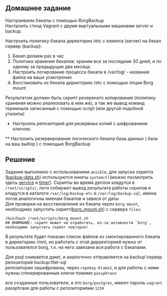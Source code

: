 ## Домашнее задание
Настраиваем бэкапы с помощью BorgBackup  
Настроить стенд Vagrant с двумя виртуальными машинами server и backup.  
  
Настроить политику бэкапа директории /etc с клиента (server) на бекап сервер (backup):  
1) Бекап делаем раз в час  
2) Политика хранения бекапов: храним все за последние 30 дней, и по одному за предыдущие два месяца.  
3) Настроить логирование процесса бекапа в /var/log/ - название файла на ваше усмотрение  
4) Восстановить из бекапа директорию /etc с помощью опции Borg mount  
  
Результатом должен быть скрипт резервного копирования (политику хранения можно реализовать в нем же), а так же вывод команд терминала записанный с помощью script (или другой подобной утилиты)  
  
* Настроить репозиторий для резервных копий с шифрованием ключом.  
  
** Настроить резервирование логического бекапа базы данных ( база на ваш выбор ) с помощью BorgBackup  

## Решение 
Задание выполнено с использованием `ansible`, для запуска скрипта ([backup-data.sh](https://github.com/dbudakov/17.backup/blob/master/homework/scripts/backup-data.sh)) используются юниты `systemctl`(можно посмотреть здесь [service](https://github.com/dbudakov/17.backup/blob/master/homework/roles/templates/borg_backup.service) и [timer](https://github.com/dbudakov/17.backup/blob/master/homework/roles/templates/borg_backup.timer)). Cкрипты во время деплоя кладутся в `/root/scripts/`, логи собирают вывод результата работы скрипов и кладутся в каталоги `/var/log/backup-etc` и `/var/log/backup-sql`, имена логов аналогичны именам бэкапов и завися от даты  
Для проверки на восстановление из бэкапа через `borg mount`, необходимо запустить скрипт([borg_mount.sh](https://github.com/dbudakov/17.backup/blob/master/homework/scripts/borg_mount.sh)) с сервера `files`:  
```
/bin/bash /root/scripts/borg_mount.sh
## ВНИМАНИЕ: скрипт может не отработать, из-за активности `borg`, необходимо запустить скрипт повторно!   
```
В результате будет показан список файлов из смонтированного бэкапа в директорию /mnt, но работать с этой дирректорией нужно от пользователся borg, т.к. на него завязана вся работа с бэкапами.   

Для psql снимается дамп, и аналогично отправляется на backup'сервер репозиторий backup:filel-sql    
репозитории зашифрованы, через `repokey-blake2`, и для работы с ними нужны сгенерированные ключи помимо `passphrase`    

все созданные пользователи, а это `borg/postgres`, имеют пароль `vagrant`  
passphrase для работы с репозиториями `1234`  
